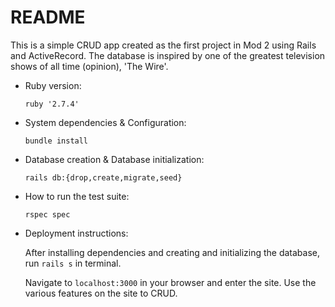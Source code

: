 # README

This is a simple CRUD app created as the first project in Mod 2 using Rails and ActiveRecord.  The database is inspired by one of the greatest television shows of all time (opinion), 'The Wire'.

* Ruby version:

  ```ruby '2.7.4'```

* System dependencies & Configuration:

  ```bundle install```

* Database creation & Database initialization:

  ```rails db:{drop,create,migrate,seed}```

* How to run the test suite:

  ```rspec spec```

* Deployment instructions:

  After installing dependencies and creating and initializing the
  database, run ```rails s``` in terminal.
  
  Navigate to ```localhost:3000``` in your browser and enter the site.
  Use the various features on the site to CRUD.
